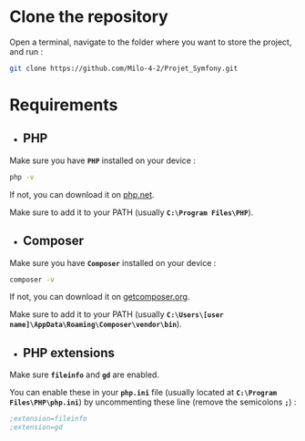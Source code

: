 # __Clone the repository__

Open a terminal, navigate to the folder where you want to store the project, and run :

```sh
git clone https://github.com/Milo-4-2/Projet_Symfony.git
```

# __Requirements__

- ## __PHP__

Make sure you have __`PHP`__ installed on your device : 

```sh
php -v
```

If not, you can download it on [php.net](https://www.php.net/downloads.php).

Make sure to add it to your PATH (usually __`C:\Program Files\PHP`__).

- ## __Composer__

Make sure you have __`Composer`__ installed on your device : 

```sh
composer -v
```

If not, you can download it on [getcomposer.org](https://getcomposer.org/download/).

Make sure to add it to your PATH (usually __`C:\Users\[user name]\AppData\Roaming\Composer\vendor\bin`__).

- ## __PHP extensions__

Make sure __`fileinfo`__ and __`gd`__ are enabled.

You can enable these in your __`php.ini`__ file (usually located at __`C:\Program Files\PHP\php.ini`__) by uncommenting these line (remove the semicolons __`;`__) :

```ini
;extension=fileinfo
;extension=gd
```